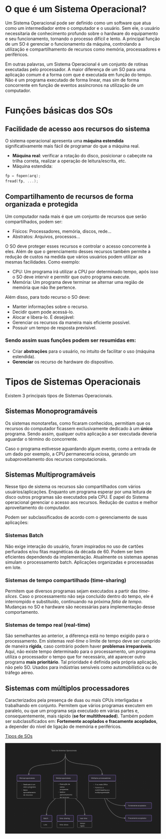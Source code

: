 # O que é um Sistema Operacional?

Um Sistema Operacional pode ser definido como um software que atua como um intermediador entre o computador e o usuário. Sem ele, o usuário necessitaria de conhecimento profundo sobre o hardware do equipamento e seu funcionamento, tornando o processo difícil e lento. A principal função de um SO é gerenciar o funcionamento da máquina, controlando a utilização e compartilhamento de recursos como memória, processadores e periféricos. 

Em outras palavras, um Sistema Operacional é um conjunto de rotinas executadas pelo processador. A maior diferença de um SO para uma aplicação comum é a forma com que é executada em função do tempo. Não é um programa executado de forma linear, mas sim de forma concorrente em função de eventos assíncronos na utilização de um computador. 

# Funções básicas dos SOs

## Facilidade de acesso aos recursos do sistema

O sistema operacional apresenta uma **máquina estendida** significativamente mais fácil de programar do que a máquina real.
- **Máquina real**: verificar a rotação do disco, posicionar o cabeçote na trilha correta, realizar a operação de leitura/escrita, etc.
- Máquina estendida: 

```C
fp = fopen(arq);
fread(fp, ...);
```

## Compartilhamento de recursos de forma organizada e protegida

Um computador nada mais é que um conjunto de recursos que serão compartilhados, podem ser:
- Físicos: Processadores, memória, discos, rede...
- Abstratos: Arquivos, processos...

O SO deve proteger esses recursos e controlar o acesso concorrente à eles. Além de que o gerenciamento desses recursos também permite a redução de custos na medida que vários usuários podem utilizar as mesmas facilidades. Como exemplo:
- CPU: Um programa irá utilizar a CPU por determinado tempo, após isso o SO deve intervir e permitir que outro programa execute.
- Memória: Um programa deve terminar se alternar uma região de memória que não lhe pertence.

Além disso, para todo recurso o SO deve: 
- Manter informações sobre o recurso.
- Decidir quem pode acessá-lo.
- Alocar e libera-lo.
É desejável:
- Gerenciar os recursos da maneira mais eficiente possível.
- Possuir um tempo de resposta previsível.

### Sendo assim suas funções podem ser resumidas em:
- Criar **abstrações** para o usuário, no intuito de facilitar o uso (máquina estendida).
- **Gerenciar** os recurso de hardware do dispositivo.

# Tipos de Sistemas Operacionais

Existem 3 principais tipos de Sistemas Operacionais.

## Sistemas Monoprogramáveis
Os sistemas monotarefas, como ficaram conhecidos, permitiam que os recursos do computador ficassem exclusivamente dedicado à um **único** programa. Sendo assim, qualquer outra aplicação a ser executada deveria aguardar o término do concorrente.

Caso o programa estivesse aguardando algum evento, como a entrada de um dado por exemplo, a CPU permaneceria ociosa, gerando um subaproveitamento dos recursos computacionais.

## Sistemas Multiprogramáveis
Nesse tipo de sistema os recursos são compartilhados com vários usuários/aplicações. Enquanto um programa esperar por uma leitura de disco outros programas são executados pela CPU. É papel do Sistema operacional gerenciar o acesso aos recursos. Redução de custos e melhor aproveitamento do computador.

Podem ser subclassificados de acordo com o gerenciamento de suas aplicações:

### Sistemas Batch
Não exige interação do usuário, foram inspirados no uso de cartões perfurados e/ou fitas magnéticas da década de 60. Podem ser bem eficientes dependendo da implementação. Atualmente os sistemas apenas simulam o processamento batch. Aplicações organizadas e processadas em lote.

### Sistemas de tempo compartilhado (time-sharing)
Permitem que diversos programas sejam executados a partir das *time-slices*. Caso o processamento não seja concluído dentro do tempo, ele é interrompido e substituído, continuando na próxima *fatia de tempo*. Mudanças no SO e hardware são necessárias para implementação desse comportamento.

### Sistemas de tempo real (real-time)
São semelhantes ao anterior, a diferença está no tempo exigido para o processamento. Em sistemas *real-time* o limite de tempo deve ser cumprido de maneira **rígida**, caso contrário podem haver **problemas irreparáveis**. Aqui, não existe tempo determinado para o processamento, um programa utiliza o processador o tempo que for necessário, até aparecer outro programa **mais prioritário**. Tal prioridade é definida pela própria aplicação, não pelo SO. Usados para indústrias sensíveis como automobilística ou de tráfego aéreo.

## Sistemas com múltiplos processadores
Caracterizados pela presença de duas ou mais CPUs interligadas e trabalhando em conjunto. Permitem que vários programas executem em paralelo, ou que um programa seja executado em várias partes e, consequentemente, mais rápido (**se for multithreaded**). Também podem ser subclassificados em: **Fortemente acoplados e fracamente acoplados**, a depender do nível de ligação de memória e periféricos.

[Tipos de SOs](assets/SO_tipos.canvas)

<div align="center">
    <img src="assets/image.png" width=700/>
</div>